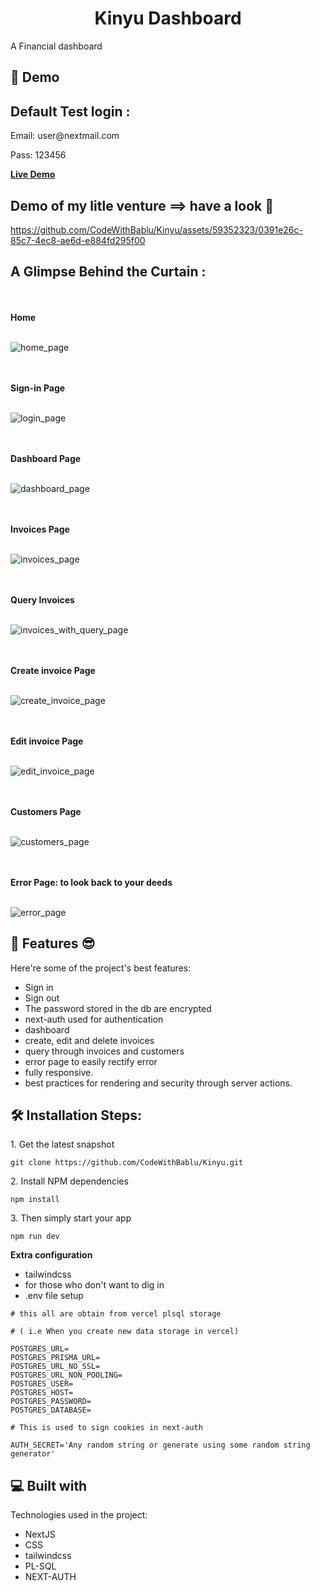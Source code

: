 <h1 id="title" align="center">Kinyu Dashboard</h1>

<p id="description">A Financial dashboard</p>

<h2>🚀 Demo</h2>

<h2>Default Test login : </h2>
  <p>Email: user@nextmail.com</p>
  <p>Pass:  123456</p>

<b>[Live Demo](https://kinyu.vercel.app/)</b>

<h2> Demo of my litle venture ==> have a look 🧐 </h2>

https://github.com/CodeWithBablu/Kinyu/assets/59352323/0391e26c-85c7-4ec8-ae6d-e884fd295f00

<h2>A Glimpse Behind the Curtain :</h2>

<br><br><b>Home</b><br><br>

![home_page](https://github.com/CodeWithBablu/Kinyu/assets/59352323/573c5e57-c08b-418c-8ae7-1d413c807a27)

<br><br><b> Sign-in Page </b><br><br>

![login_page](https://github.com/CodeWithBablu/Kinyu/assets/59352323/45dcafed-f572-4024-9b0c-83a40045debf)

<br><br><b> Dashboard Page </b><br><br>

![dashboard_page](https://github.com/CodeWithBablu/Kinyu/assets/59352323/a090f77e-3b35-4982-a5c3-c0488d43952c)

<br><br><b> Invoices Page </b><br><br>

![invoices_page](https://github.com/CodeWithBablu/Kinyu/assets/59352323/f998d81f-0c11-4bd7-948a-2a6866be26f8)

<br><br><b> Query Invoices </b><br><br>

![invoices_with_query_page](https://github.com/CodeWithBablu/Kinyu/assets/59352323/c1e58a80-5184-465c-bcdb-d700c619d06e)

<br><br><b> Create invoice Page </b><br><br>

![create_invoice_page](https://github.com/CodeWithBablu/Kinyu/assets/59352323/0bd1510c-1d3c-4d55-b211-6cb97637b0ba)

<br><br><b> Edit invoice Page </b><br><br>

![edit_invoice_page](https://github.com/CodeWithBablu/Kinyu/assets/59352323/4fe78580-3ee4-49fd-ba7d-901fae8ddb3d)

<br><br><b> Customers Page </b><br><br>

![customers_page](https://github.com/CodeWithBablu/Kinyu/assets/59352323/e361b39d-896f-4c97-b433-87a17a301a0d)

<br><br><b> Error Page: to look back to your deeds  </b><br><br>

![error_page](https://github.com/CodeWithBablu/Kinyu/assets/59352323/7edb97e8-d2b3-46fb-ba98-a8e909778edd)




<h2>🧐 Features 😎️</h2>

Here're some of the project's best features:

- Sign in
- Sign out
- The password stored in the db are encrypted
- next-auth used for authentication
- dashboard
- create, edit and delete invoices
- query through invoices and customers
- error page to easily rectify error
- fully responsive.
- best practices for rendering and security through server actions.

<h2>🛠️ Installation Steps:</h2>

<p>1. Get the latest snapshot</p>

```
git clone https://github.com/CodeWithBablu/Kinyu.git
```

<p>2. Install NPM dependencies</p>

```
npm install
```

<p>3. Then simply start your app</p>

```
npm run dev
```

**Extra configuration**
  -  tailwindcss
  -  for those who don't want to dig in
  -  .env file setup
```
# this all are obtain from vercel plsql storage

# ( i.e When you create new data storage in vercel)

POSTGRES_URL=
POSTGRES_PRISMA_URL=
POSTGRES_URL_NO_SSL=
POSTGRES_URL_NON_POOLING=
POSTGRES_USER=
POSTGRES_HOST=
POSTGRES_PASSWORD=
POSTGRES_DATABASE=

# This is used to sign cookies in next-auth

AUTH_SECRET='Any random string or generate using some random string generator'

```
<h2>💻 Built with</h2>

Technologies used in the project:

- NextJS
- CSS
- tailwindcss
- PL-SQL
- NEXT-AUTH
